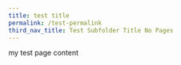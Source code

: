 ```yaml
---
title: test title
permalink: /test-permalink
third_nav_title: Test Subfolder Title No Pages
---
```

my test page content